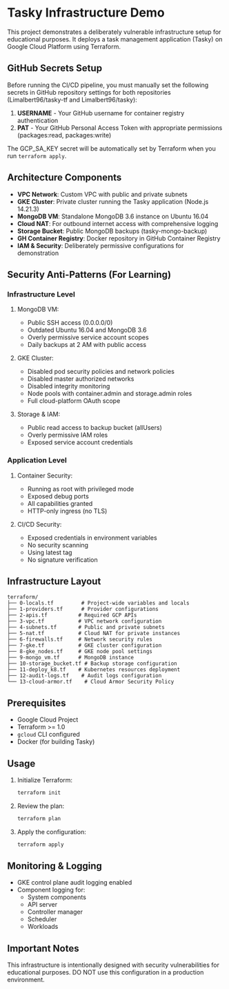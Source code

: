 # Tasky Infrastructure Demo

This project demonstrates a deliberately vulnerable infrastructure setup for educational purposes. It deploys a task management application (Tasky) on Google Cloud Platform using Terraform.

## GitHub Secrets Setup

Before running the CI/CD pipeline, you must manually set the following secrets in GitHub repository settings for both repositories (Limalbert96/tasky-tf and Limalbert96/tasky):

1. **USERNAME** - Your GitHub username for container registry authentication
2. **PAT** - Your GitHub Personal Access Token with appropriate permissions (packages:read, packages:write)

The GCP_SA_KEY secret will be automatically set by Terraform when you run `terraform apply`.

## Architecture Components

- **VPC Network**: Custom VPC with public and private subnets
- **GKE Cluster**: Private cluster running the Tasky application (Node.js 14.21.3)
- **MongoDB VM**: Standalone MongoDB 3.6 instance on Ubuntu 16.04
- **Cloud NAT**: For outbound internet access with comprehensive logging
- **Storage Bucket**: Public MongoDB backups (tasky-mongo-backup)
- **GH Container Registry**: Docker repository in GitHub Container Registry
- **IAM & Security**: Deliberately permissive configurations for demonstration

## Security Anti-Patterns (For Learning)

### Infrastructure Level
1. MongoDB VM:
   - Public SSH access (0.0.0.0/0)
   - Outdated Ubuntu 16.04 and MongoDB 3.6
   - Overly permissive service account scopes
   - Daily backups at 2 AM with public access

2. GKE Cluster:
   - Disabled pod security policies and network policies
   - Disabled master authorized networks
   - Disabled integrity monitoring
   - Node pools with container.admin and storage.admin roles
   - Full cloud-platform OAuth scope

3. Storage & IAM:
   - Public read access to backup bucket (allUsers)
   - Overly permissive IAM roles
   - Exposed service account credentials

### Application Level
1. Container Security:
   - Running as root with privileged mode
   - Exposed debug ports
   - All capabilities granted
   - HTTP-only ingress (no TLS)

2. CI/CD Security:
   - Exposed credentials in environment variables
   - No security scanning
   - Using latest tag
   - No signature verification

## Infrastructure Layout

```
terraform/
├── 0-locals.tf         # Project-wide variables and locals
├── 1-providers.tf      # Provider configurations
├── 2-apis.tf          # Required GCP APIs
├── 3-vpc.tf           # VPC network configuration
├── 4-subnets.tf       # Public and private subnets
├── 5-nat.tf           # Cloud NAT for private instances
├── 6-firewalls.tf     # Network security rules
├── 7-gke.tf           # GKE cluster configuration
├── 8-gke_nodes.tf     # GKE node pool settings
├── 9-mongo_vm.tf      # MongoDB instance
├── 10-storage_bucket.tf # Backup storage configuration
├── 11-deploy_k8.tf    # Kubernetes resources deployment
├── 12-audit-logs.tf    # Audit logs configuration
└── 13-cloud-armor.tf    # Cloud Armor Security Policy
```

## Prerequisites

- Google Cloud Project
- Terraform >= 1.0
- `gcloud` CLI configured
- Docker (for building Tasky)

## Usage

1. Initialize Terraform:
   ```bash
   terraform init
   ```

2. Review the plan:
   ```bash
   terraform plan
   ```

3. Apply the configuration:
   ```bash
   terraform apply
   ```

## Monitoring & Logging

- GKE control plane audit logging enabled
- Component logging for:
  - System components
  - API server
  - Controller manager
  - Scheduler
  - Workloads

## Important Notes

This infrastructure is intentionally designed with security vulnerabilities for educational purposes. DO NOT use this configuration in a production environment.
